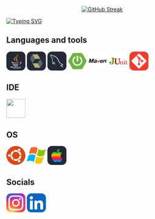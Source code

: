 
<p align="center">
<a href="https://git.io/streak-stats"><img src="https://streak-stats.demolab.com?user=qreqit&theme=shadow-orange&exclude_days=Mon%2CTue%2CWed%2CThu%2CFri%2CSat" alt="GitHub Streak" /></a>
</p>

[![Typing SVG](https://readme-typing-svg.herokuapp.com/?font=Fira+Code&duration=2500&pause=400&color=%23FF6600&multiline=true&repeat=false&width=835&height=100&lines=Welcome+to+my+account!<3+I'm+a+beginner+Java+developer.;I+enjoy+working+with+databases+and+learning+new+things.;I+study+at+Mate+Academy+and+Precarpathian+National+University.
)](https://git.io/typing-svg)





## Languages and tools 
<div>
    <img src="Java-Dark.svg" width="50" height="50">
    <img src="Hibernate-Dark.svg" width="50" height="50">
    <img src="MySQL-Dark.svg" width="50" height="50">
    <img src="spring=boot.png" width="50" height="50">
    <img src="maven.png" width="50" height="50">
    <img src="junit.png" width="50" height="50">
    <img src="Git.svg" width="50" height="50">

</div>

## IDE 
<div>
    <img src="https://user-images.githubusercontent.com/25181517/192108890-200809d1-439c-4e23-90d3-b090cf9a4eea.png" width="50" height="50">
</div>

## OS 
<div>
    <img src="ubuntu.png" width="50" height="50">
    <img src="windows.png" width="50" height="50">
    <img src="Apple-Dark.svg" width="50" height="50">
    

## Socials 
<div>
    <a href="https://www.instagram.com/greqit/"><img src="Instagram.svg" alt="Instagram" width="50" height="50"></a>
    <a href="https://www.linkedin.com/in/%D1%96%D0%B2%D0%B0%D0%BD-%D0%BF%D1%80%D0%B8%D1%81%D1%82%D0%B0%D1%8F-7099a22b1/"><img src="LinkedIn.svg" alt="LinkedIn" width="50" height="50"></a>
</div>

